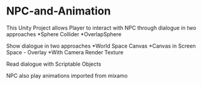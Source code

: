 # NPC-and-Animation
This Unity Project allows Player to interact with NPC through dialogue in two approaches
*Sphere Collider
*OverlapSphere

Show dialogue in two approaches
*World Space Canvas
*Canvas in Screen Space - Overlay
    *With Camera Render Texture 

Read dialogue with Scriptable Objects

NPC also play animations imported from mixamo